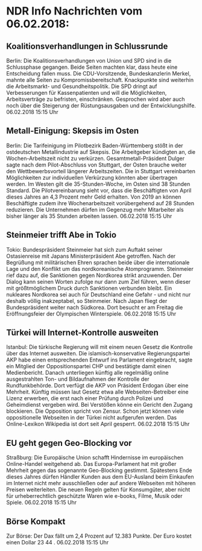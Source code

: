 # NDR Info Nachrichten vom 06.02.2018:


## Koalitionsverhandlungen in Schlussrunde
Berlin: Die Koalitionsverhandlungen von Union und SPD sind in die Schlussphase gegangen. Beide Seiten machten klar, dass heute eine Entscheidung fallen muss. Die CDU-Vorsitzende, Bundeskanzlerin Merkel, mahnte alle Seiten zu Kompromissbereitschaft. Knackpunkte sind weiterhin die Arbeitsmarkt- und Gesundheitspolitik. Die SPD dringt auf Verbesserungen für Kassenpatienten und will die Möglichkeiten, Arbeitsverträge zu befristen, einschränken. Gesprochen wird aber auch noch über die Steigerung der Rüstungsausgaben und der Entwicklungshilfe. 06.02.2018 15:15 Uhr 

## Metall-Einigung: Skepsis im Osten
Berlin:    Die Tarifeinigung im Pilotbezirk Baden-Württemberg stößt in der ostdeutschen Metallindustrie auf Skepsis. Die Arbeitgeber kündigten an, die Wochen-Arbeitszeit nicht zu verkürzen. Gesamtmetall-Präsident Dulger sagte nach dem Pilot-Abschluss von Stuttgart, der Osten brauche weiter den Wettbewerbsvorteil längerer Arbeitszeiten. Die in Stuttgart vereinbarten Möglichkeiten zur individuellen Verkürzung könnten aber übertragen werden. Im Westen gilt die 35-Stunden-Woche, im Osten sind 38 Stunden Standard. Die Pilotvereinbarung sieht vor, dass die Beschäftigten von April dieses Jahres an 4,3 Prozent mehr Geld erhalten. Von 2019 an können Beschäftigte zudem ihre Wochenarbeitszeit vorübergehend auf 28 Stunden reduzieren. Die Unternehmen dürfen im Gegenzug mehr Mitarbeiter als bisher länger als 35 Stunden arbeiten lassen. 06.02.2018 15:15 Uhr 

## Steinmeier trifft Abe in Tokio
Tokio:					Bundespräsident Steinmeier hat sich zum Auftakt seiner Ostasienreise mit Japans Ministerpräsident Abe getroffen. Nach der Begrüßung mit militärischen Ehren sprachen beide über die internationale Lage und den Konflikt um das nordkoreanische Atomprogramm. Steinmeier rief dazu auf, die Sanktionen gegen Nordkorea strikt anzuwenden. Der Dialog kann seinen Worten zufolge nur dann zum Ziel führen, wenn dieser mit größtmöglichem Druck durch Sanktionen verbunden bleibt. Ein nukleares Nordkorea sei auch für Deutschland eine Gefahr - und nicht nur deshalb völlig inakzeptabel, so Steinmeier. Nach Japan fliegt der Bundespräsident weiter nach Südkorea. Dort besucht er am Freitag die Eröffnungsfeier der Olympischen Winterspiele. 06.02.2018 15:15 Uhr 

## Türkei will Internet-Kontrolle ausweiten
Istanbul: Die türkische Regierung will mit einem neuen Gesetz die Kontrolle über das Internet ausweiten. Die islamisch-konservative Regierungspartei AKP habe einen entsprechenden Entwurf ins Parlament eingebracht, sagte ein Mitglied der Oppositionspartei CHP und bestätigte damit einen Medienbericht. Danach unterliegen künftig alle regelmäßig online ausgestrahlten Ton- und Bildaufnahmen der Kontrolle der Rundfunkbehörde. Dort verfügt die AKP von Präsident Erdogan über eine Mehrheit. Künftig müssen laut Gesetz etwa alle Webseiten-Betreiber eine Lizenz erwerben, die erst nach einer Prüfung durch Polizei und Geheimdienst vergeben wird. Bei Verstößen könne ein Gericht den Zugang blockieren. Die Opposition spricht von Zensur. Schon jetzt können viele oppositionelle Webseiten in der Türkei nicht aufgerufen werden. Das Online-Lexikon Wikipedia ist dort seit April gesperrt. 06.02.2018 15:15 Uhr 

## EU geht gegen Geo-Blocking vor
Straßburg: Die Europäische Union schafft Hindernisse im europäischen Online-Handel weitgehend ab. Das Europa-Parlament hat mit großer Mehrheit gegen das sogenannte Geo-Blocking gestimmt. Spätestens Ende dieses Jahres dürfen Händler Kunden aus dem EU-Ausland beim Einkaufen im Internet nicht mehr ausschließen oder auf andere Webseiten mit höheren Preisen weiterleiten. Die neuen Regeln gelten für Konsumgüter, aber nicht für urheberrechtlich geschützte Waren wie e-books, Filme, Musik oder Spiele. 06.02.2018 15:15 Uhr 

## Börse Kompakt
Zur Börse: Der Dax fällt um  2,4  Prozent auf  12.383 Punkte. Der Euro kostet einen Dollar  23 44 . 06.02.2018 15:15 Uhr 
